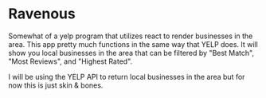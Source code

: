 # Ravenous
Somewhat of a yelp program that utilizes react to render businesses in the area.
This app pretty much functions in the same way that YELP does.
It will show you local businesses in the area that can be filtered by "Best Match", "Most Reviews", and "Highest Rated".

I will be using the YELP API to return local businesses in the area but for now this is just skin & bones.
